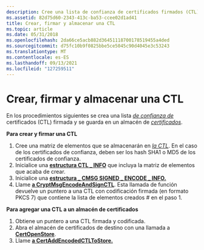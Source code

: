 ```yaml
---
description: Cree una lista de confianza de certificados firmados (CTL) y guárdela en un almacén de certificados.
ms.assetid: 82d75d60-2343-413c-ba53-ccee02d1ad41
title: Crear, firmar y almacenar una CTL
ms.topic: article
ms.date: 05/31/2018
ms.openlocfilehash: 2da66ce5acb882d36451118700178519455a4ded
ms.sourcegitcommit: d75fc10b9f0825bbe5ce5045c90d4045e3c53243
ms.translationtype: MT
ms.contentlocale: es-ES
ms.lasthandoff: 09/13/2021
ms.locfileid: "127259511"
---
```

# <a name="creating-signing-and-storing-a-ctl"></a>Crear, firmar y almacenar una CTL

En los procedimientos siguientes se crea una lista [*de confianza de*](../secgloss/c-gly.md) certificados (CTL) firmada y se guarda en un almacén de [*certificados*](../secgloss/c-gly.md).

**Para crear y firmar una CTL**

1.  Cree una matriz de elementos que se almacenarán en [*la CTL*](../secgloss/c-gly.md). En el caso de los certificados de confianza, deben ser los hash SHA1 o MD5 de los certificados de confianza.
2.  Inicialice una [**estructura CTL \_ INFO**](/windows/desktop/api/Wincrypt/ns-wincrypt-ctl_info) que incluya la matriz de elementos que acaba de crear.
3.  Inicialice una [**estructura \_ CMSG SIGNED \_ ENCODE \_ INFO.**](/windows/desktop/api/Wincrypt/ns-wincrypt-cmsg_signed_encode_info)
4.  Llame [**a CryptMsgEncodeAndSignCTL**](/windows/desktop/api/Wincrypt/nf-wincrypt-cryptmsgencodeandsignctl). Esta llamada de función devuelve un puntero a una CTL con codificación firmada (en formato PKCS 7) que contiene la lista de elementos creados \# en el paso 1.

**Para agregar una CTL a un almacén de certificados**

1.  Obtiene un puntero a una CTL firmada y codificada.
2.  Abra el almacén de certificados de destino con una llamada a [**CertOpenStore**](/windows/desktop/api/Wincrypt/nf-wincrypt-certopenstore).
3.  Llame [**a CertAddEncodedCTLToStore.**](/windows/desktop/api/Wincrypt/nf-wincrypt-certaddencodedctltostore)

 

 
